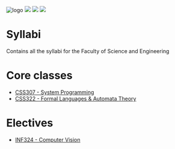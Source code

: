 ![logo](https://img.shields.io/badge/logo-.~-informational)
![](https://img.shields.io/badge/status-inprogress-orange)
![](https://img.shields.io/badge/status-reejected-red)
![](https://img.shields.io/badge/status-accepted-green)

# Syllabi
Contains all the syllabi for the Faculty of Science and Engineering

# Core classes
* [CSS307 - System Programming](./CSS307)
* [CSS322 - Formal Languages & Automata Theory](./CSS322)

# Electives
* [INF324 - Computer Vision](./INF324)

